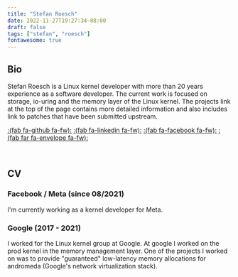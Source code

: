 ```yaml
---
title: "Stefan Roesch"
date: 2022-11-27T19:27:34-08:00
draft: false
tags: ["stefan", "roesch"]
fontawesome: true
---
```


## Bio

Stefan Roesch is a Linux kernel developer with more than 20 years experience as a software developer. The current work
is focused on storage, io-uring and the memory layer of the Linux kernel. The projects link at
the top of the page contains more detailed information and also includes link to patches that
have been submitted upstream.

[:(fab fa-github fa-fw):](https://github.com/sroeschus)
[:(fab fa-linkedin fa-fw):](https://linkedin.com/in/stefan-roesch-65a749)
[:(fab fa-facebook fa-fw):](https://facebook.com/100018057780127)
[:(fab far fa-envelope fa-fw):](mailto:shr@devkernel.io)

<br/>

## CV

### Facebook / Meta (since 08/2021)
I'm currently working as a kernel developer for Meta.

### Google (2017 - 2021)
I worked for the Linux kernel group at Google. At google I worked on the prod kernel in the memory management layer.
One of the projects I worked on was to provide "guaranteed" low-latency memory allocations for andromeda
(Google's network virtualization stack).
